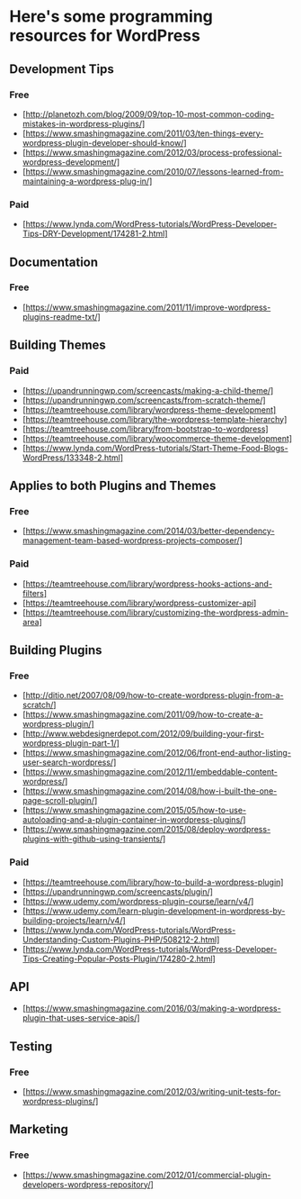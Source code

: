 # Here's some programming resources for WordPress

## Development Tips
### Free
- [http://planetozh.com/blog/2009/09/top-10-most-common-coding-mistakes-in-wordpress-plugins/]
- [https://www.smashingmagazine.com/2011/03/ten-things-every-wordpress-plugin-developer-should-know/]
- [https://www.smashingmagazine.com/2012/03/process-professional-wordpress-development/]
- [https://www.smashingmagazine.com/2010/07/lessons-learned-from-maintaining-a-wordpress-plug-in/]

### Paid
- [https://www.lynda.com/WordPress-tutorials/WordPress-Developer-Tips-DRY-Development/174281-2.html]

## Documentation
### Free
- [https://www.smashingmagazine.com/2011/11/improve-wordpress-plugins-readme-txt/]

## Building Themes
### Paid
- [https://upandrunningwp.com/screencasts/making-a-child-theme/]
- [https://upandrunningwp.com/screencasts/from-scratch-theme/]
- [https://teamtreehouse.com/library/wordpress-theme-development]
- [https://teamtreehouse.com/library/the-wordpress-template-hierarchy]
- [https://teamtreehouse.com/library/from-bootstrap-to-wordpress]
- [https://teamtreehouse.com/library/woocommerce-theme-development]
- [https://www.lynda.com/WordPress-tutorials/Start-Theme-Food-Blogs-WordPress/133348-2.html]

## Applies to both Plugins and Themes
### Free
- [https://www.smashingmagazine.com/2014/03/better-dependency-management-team-based-wordpress-projects-composer/]

### Paid
- [https://teamtreehouse.com/library/wordpress-hooks-actions-and-filters]
- [https://teamtreehouse.com/library/wordpress-customizer-api]
- [https://teamtreehouse.com/library/customizing-the-wordpress-admin-area]

## Building Plugins
### Free
- [http://ditio.net/2007/08/09/how-to-create-wordpress-plugin-from-a-scratch/]
- [https://www.smashingmagazine.com/2011/09/how-to-create-a-wordpress-plugin/]
- [http://www.webdesignerdepot.com/2012/09/building-your-first-wordpress-plugin-part-1/]
- [https://www.smashingmagazine.com/2012/06/front-end-author-listing-user-search-wordpress/]
- [https://www.smashingmagazine.com/2012/11/embeddable-content-wordpress/]
- [https://www.smashingmagazine.com/2014/08/how-i-built-the-one-page-scroll-plugin/]
- [https://www.smashingmagazine.com/2015/05/how-to-use-autoloading-and-a-plugin-container-in-wordpress-plugins/]
- [https://www.smashingmagazine.com/2015/08/deploy-wordpress-plugins-with-github-using-transients/]

### Paid
- [https://teamtreehouse.com/library/how-to-build-a-wordpress-plugin]
- [https://upandrunningwp.com/screencasts/plugin/]
- [https://www.udemy.com/wordpress-plugin-course/learn/v4/]
- [https://www.udemy.com/learn-plugin-development-in-wordpress-by-building-projects/learn/v4/]
- [https://www.lynda.com/WordPress-tutorials/WordPress-Understanding-Custom-Plugins-PHP/508212-2.html]
- [https://www.lynda.com/WordPress-tutorials/WordPress-Developer-Tips-Creating-Popular-Posts-Plugin/174280-2.html]

## API
- [https://www.smashingmagazine.com/2016/03/making-a-wordpress-plugin-that-uses-service-apis/]

## Testing
### Free
- [https://www.smashingmagazine.com/2012/03/writing-unit-tests-for-wordpress-plugins/]

## Marketing
### Free
- [https://www.smashingmagazine.com/2012/01/commercial-plugin-developers-wordpress-repository/]